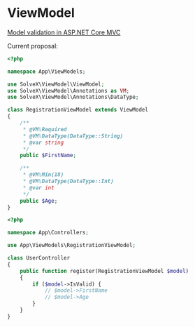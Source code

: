 # ViewModel

[Model validation in ASP.NET Core MVC](https://docs.microsoft.com/en-us/aspnet/core/mvc/models/validation)

Current proposal:

```php
<?php

namespace App\ViewModels;

use SolveX\ViewModel\ViewModel;
use SolveX\ViewModel\Annotations as VM;
use SolveX\ViewModel\Annotations\DataType;

class RegistrationViewModel extends ViewModel
{
    /**
     * @VM\Required
     * @VM\DataType(DataType::String)
     * @var string
     */
    public $FirstName;

    /**
     * @VM\Min(18)
     * @VM\DataType(DataType::Int)
     * @var int
     */
    public $Age;
}
```

```php
<?php

namespace App\Controllers;

use App\ViewModels\RegistrationViewModel;

class UserController
{
    public function register(RegistrationViewModel $model)
    {
        if ($model->IsValid) {
            // $model->FirstName
            // $model->Age
        }
    }
}
```